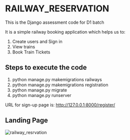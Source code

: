 # RAILWAY_RESERVATION
This is the Django assessment code for D1 batch

It is a simple railway booking application which helps us to:
1. Create users and Sign in
2. View trains
3. Book Train Tickets

## Steps to execute the code
1. python manage.py makemigrations railways
2. python manage.py makemigrations registration
3. python manage.py migrate
4. python manage.py runserver

URL for sign-up page is: http://127.0.0.1:8000/register/

## Landing Page

![railway_resrvation](https://user-images.githubusercontent.com/54764295/84575881-2f7fe300-adce-11ea-9fd2-fa10ea1f13df.jpeg)



